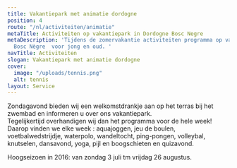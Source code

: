 ```yaml
---
title: Vakantiepark met animatie dordogne
position: 4
route: "/nl/activiteiten/animatie"
metaTitle: Activiteiten op vakantiepark in Dordogne Bosc Negre
metaDescription: 'Tijdens de zomervakantie activiteiten programma op vakantiepark
  Bosc Nègre  voor jong en oud. '
navTitle: Activiteiten
slogan: Vakantiepark met animatie dordogne
cover:
  image: "/uploads/tennis.png"
  alt: tennis
layout: Service
---
```


Zondagavond bieden wij een welkomstdrankje aan op het terras bij het zwembad en informeren u over ons vakantiepark.\
Tegelijkertijd overhandigen wij dan het programma voor de hele week! Daarop vinden we elke week : aquajoggen, jeu de boulen, voetbalwedstrijdje, waterpolo, wandeltocht, ping-pongen, volleybal, knutselen, dansavond, yoga, pijl en boogschieten en quizavond.

Hoogseizoen in 2016: van zondag 3 juli tm vrijdag 26 augustus.